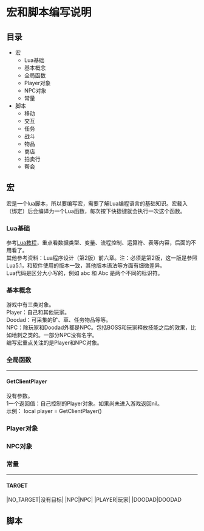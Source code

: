 宏和脚本编写说明
====================================

## 目录
  * 宏
    * Lua基础
    * 基本概念
    * 全局函数
    * Player对象
    * NPC对象
    * 常量
  * 脚本
    * 移动
    * 交互
    * 任务
    * 战斗
    * 物品
    * 商店
    * 拍卖行
    * 帮会

## 宏
宏是一个lua脚本，所以要编写宏，需要了解Lua编程语言的基础知识。宏载入（绑定）后会编译为一个Lua函数，每次按下快捷键就会执行一次这个函数。

### Lua基础
参考[Lua教程](http://www.runoob.com/lua/lua-tutorial.html)，重点看数据类型、变量、流程控制、运算符、表等内容，后面的不用看了。<br>
其他参考资料：Lua程序设计（第2版）前六章。注：必须是第2版，这一版是参照Lua5.1，和软件使用的版本一致，其他版本语法等方面有细微差异。<br>
Lua代码是区分大小写的，例如 abc 和 Abc 是两个不同的标识符。

### 基本概念
游戏中有三类对象。<br>
Player：自己和其他玩家。<br>
Doodad：可采集的矿、草、任务物品等等。<br>
NPC：除玩家和Doodad外都是NPC。包括BOSS和玩家释放技能之后的效果，比如地刺之类的。一部分NPC没有名字。<br>
编写宏重点关注的是Player和NPC对象。


### 全局函数

---
#### GetClientPlayer
没有参数。<br>
1一个返回值：自己控制的Player对象。如果尚未进入游戏返回nil。<br>
示例： local player = GetClientPlayer()<br>


### Player对象

### NPC对象

### 常量

---
#### TARGET

|NO_TARGET|没有目标|
|NPC|NPC|
|PLAYER|玩家|
|DOODAD|DOODAD



## 脚本
    
